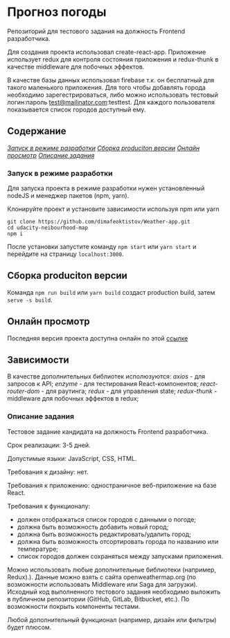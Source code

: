 # Прогноз погоды

Репозиторий для тестового задания на должность Frontend разработчика.

Для создания проекта использовал create-react-app. Приложение использует redux для контроля состояния приложения и redux-thunk в качестве middleware для побочных эффектов.

В качестве базы данных использовал firebase т.к. он бесплатный для такого маленького приложения. Для того чтобы добавлять города необходимо зарегестрироваться, либо можно использовать тестовый логин:пароль test@mailinator.com:testtest. Для каждого пользователя показывается список городов доступный ему.

## Содержание

_[Запуск в режиме разработки](#запуск-в-режиме-разработки)_
_[Сборка produciton версии](#сборка-production-версии)_
_[Онлайн просмотр](#онлайн-просмотр)_
_[Описание задания](#описание-задания)_

### Запуск в режиме разработки

Для запуска проекта в режиме разработки нужен установленный nodeJS и менеджер пакетов (npm, yarn).

Клонируйте проект и установите зависимости используя npm или yarn

```
git clone https://github.com/dimafeoktistov/Weather-app.git
cd udacity-neibourhood-map
npm i
```

После установки запустите команду `npm start` или `yarn start` и перейдите на страницу `localhost:3000`.

## Сборка produciton версии

Команда `npm run build` или `yarn build` создаст production build, затем `serve -s build`.

## Онлайн просмотр

Последняя версия проекта доступна онлайн по этой [ссылке](https://weather-app-af1f8.firebaseapp.com/)

## Зависимости

В качестве дополнительных библиотек исполюзуются:
_axios_ - для запросов к API;
_enzyme_ - для тестирования React-компонентов;
_react-router-dom_ - для раутинга;
_redux_ - для управления state;
_redux-thunk_ - middleware для побочных эффектов в redux;

### Описание задания

Тестовое задание кандидата на должность Frontend разработчика.

Срок реализации: 3-5 дней.

Допустимые языки: JavaScript, CSS, HTML.

Требования к дизайну: нет.

Требования к приложению: одностраничное веб-приложение на базе React.

Требования к функционалу:

- должен отображаться список городов с данными о погоде;
- должна быть возможность добавить новый город;
- должна быть возможность редактировать/удалить город;
- должна быть возможность отсортировать города по названию или температуре;
- список городов должен сохраняться между запусками приложения.

Можно использовать любые дополнительные библиотеки (например, Redux).).
Данные можно взять с сайта openweathermap.org (по возможности использовать
Middleware или Saga для загрузки).
Исходный код выполненного тестового задания необходимо выложить в публичном
репозитории (GitHub, GitLab, Bitbucket, etc.).
По возможности покрыть компоненты тестами.

Любой дополнительный функционал (например, дизайн или фильтры) будет плюсом.
